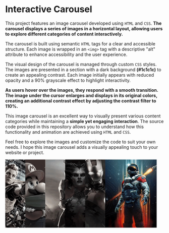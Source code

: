 # Interactive Carousel

This project features an image carousel developed using `HTML` and `CSS`. **The carousel displays a series of images in a horizontal layout, allowing users to explore different categories of content interactively.**

The carousel is built using semantic `HTML` tags for a clear and accessible structure. Each image is wrapped in an `<img>` tag with a descriptive "alt" attribute to enhance accessibility and the user experience.

The visual design of the carousel is managed through custom `CSS` styles. The images are presented in a section with a dark background **(#1c1c1c)** to create an appealing contrast. Each image initially appears with reduced opacity and a 90% grayscale effect to highlight interactivity.

**As users hover over the images, they respond with a smooth transition. The image under the cursor enlarges and displays in its original colors, creating an additional contrast effect by adjusting the contrast filter to 110%.**

This image carousel is an excellent way to visually present various content categories while maintaining a **simple yet engaging interaction**. The source code provided in this repository allows you to understand how this functionality and animation are achieved using `HTML` and `CSS`.

Feel free to explore the images and customize the code to suit your own needs. I hope this image carousel adds a visually appealing touch to your website or project.


![Carrusel](img/carrusel.gif)